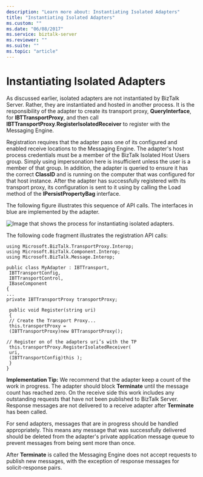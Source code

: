 ```yaml
---
description: "Learn more about: Instantiating Isolated Adapters"
title: "Instantiating Isolated Adapters"
ms.custom: ""
ms.date: "06/08/2017"
ms.service: biztalk-server
ms.reviewer: ""
ms.suite: ""
ms.topic: "article"
---
```

# Instantiating Isolated Adapters
As discussed earlier, isolated adapters are not instantiated by BizTalk Server. Rather, they are instantiated and hosted in another process. It is the responsibility of the adapter to create its transport proxy, **QueryInterface**, for **IBTTransportProxy**, and then call **IBTTransportProxy**.**RegisterIsolatedReceiver** to register with the Messaging Engine.  
  
 Registration requires that the adapter pass one of its configured and enabled receive locations to the Messaging Engine. The adapter's host process credentials must be a member of the BizTalk Isolated Host Users group. Simply using impersonation here is insufficient unless the user is a member of that group. In addition, the adapter is queried to ensure it has the correct **ClassID** and is running on the computer that was configured for that host instance. After the adapter has successfully registered with its transport proxy, its configuration is sent to it using by calling the Load method of the **IPersistPropertyBag** interface.  
  
 The following figure illustrates this sequence of API calls. The interfaces in blue are implemented by the adapter.  
  
 ![Image that shows the process for instantiating isolated adapters.](../core/media/isolated-adapter-init.gif "Isolated_adapter_init")  
  
 The following code fragment illustrates the registration API calls:  
  
```  
using Microsoft.BizTalk.TransportProxy.Interop;  
using Microsoft.BizTalk.Component.Interop;  
using Microsoft.BizTalk.Message.Interop;  
  
public class MyAdapter : IBTTransport,   
 IBTTransportConfig,   
 IBTTransportControl,   
 IBaseComponent  
{  
...  
private IBTTransportProxy transportProxy;  
  
 public void Register(string uri)  
 {  
 // Create the Transport Proxy...  
 this.transportProxy =   
 (IBTTransportProxy)new BTTransportProxy();  
  
// Register on of the adapters uri’s with the TP  
 this.transportProxy.RegisterIsolatedReceiver(  
 uri,   
 (IBTTransportConfig)this );  
 }  
}  
```  
  
 **Implementation Tip:** We recommend that the adapter keep a count of the work in progress. The adapter should block **Terminate** until the message count has reached zero. On the receive side this work includes any outstanding requests that have not been published to BizTalk Server. Response messages are not delivered to a receive adapter after **Terminate** has been called.  
  
 For send adapters, messages that are in progress should be handled appropriately. This means any message that was successfully delivered should be deleted from the adapter's private application message queue to prevent messages from being sent more than once.  
  
 After **Terminate** is called the Messaging Engine does not accept requests to publish new messages, with the exception of response messages for solicit-response pairs.
